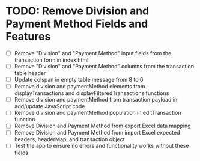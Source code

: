 # TODO: Remove Division and Payment Method Fields and Features

- [ ] Remove "Division" and "Payment Method" input fields from the transaction form in index.html
- [ ] Remove "Division" and "Payment Method" columns from the transaction table header
- [ ] Update colspan in empty table message from 8 to 6
- [ ] Remove division and paymentMethod <td> elements from displayTransactions and displayFilteredTransactions functions
- [ ] Remove division and paymentMethod from transaction payload in add/update JavaScript code
- [ ] Remove division and paymentMethod population in editTransaction function
- [ ] Remove Division and Payment Method from export Excel data mapping
- [ ] Remove Division and Payment Method from import Excel expected headers, headerMap, and transaction object
- [ ] Test the app to ensure no errors and functionality works without these fields
